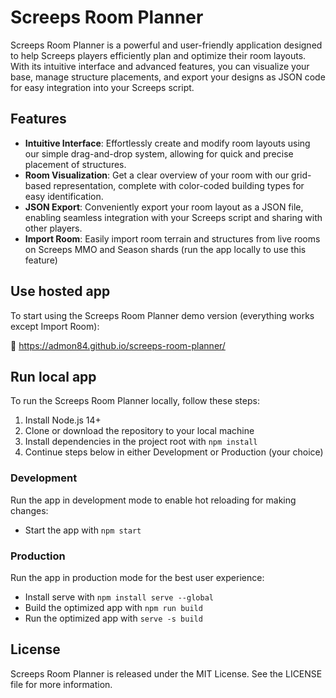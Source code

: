 # Screeps Room Planner

Screeps Room Planner is a powerful and user-friendly application designed to help Screeps players efficiently plan and optimize their room layouts. With its intuitive interface and advanced features, you can visualize your base, manage structure placements, and export your designs as JSON code for easy integration into your Screeps script.

## Features

- **Intuitive Interface**: Effortlessly create and modify room layouts using our simple drag-and-drop system, allowing for quick and precise placement of structures.
- **Room Visualization**: Get a clear overview of your room with our grid-based representation, complete with color-coded building types for easy identification.
- **JSON Export**: Conveniently export your room layout as a JSON file, enabling seamless integration with your Screeps script and sharing with other players.
- **Import Room**: Easily import room terrain and structures from live rooms on Screeps MMO and Season shards (run the app locally to use this feature)

## Use hosted app

To start using the Screeps Room Planner demo version (everything works except Import Room):

:link: https://admon84.github.io/screeps-room-planner/

## Run local app

To run the Screeps Room Planner locally, follow these steps:

1. Install Node.js 14+
2. Clone or download the repository to your local machine
3. Install dependencies in the project root with `npm install`
4. Continue steps below in either Development or Production (your choice)

### Development

Run the app in development mode to enable hot reloading for making changes:

- Start the app with `npm start`

### Production

Run the app in production mode for the best user experience:

- Install serve with `npm install serve --global`
- Build the optimized app with `npm run build`
- Run the optimized app with `serve -s build`

## License

Screeps Room Planner is released under the MIT License. See the LICENSE file for more information.
